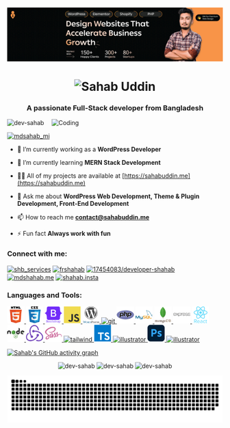 [![MasterHead](https://github.com/dev-sahab/dev-sahab/blob/main/Sahab%20uddin%20-%20Banner.jpg)](https://sahabuddin.me)

<h1 align="center"><img src='https://readme-typing-svg.herokuapp.com/?font=Righteous&size=38&center=true&vCenter=true&width=550%&height=70&duration=3500&lines=Hi+There!+%F0%9F%91%8B+I%27m+Sahab+Uddin!;' alt='Sahab Uddin'></h1>
<h3 align="center">A passionate Full-Stack developer from Bangladesh</h3>

<img align="right" alt="Coding" width="400" src="https://miro.medium.com/max/680/1*IRGHmiGsa16stedQvIaZfw.gif" />

<p align="left"> <img src="https://komarev.com/ghpvc/?username=dev-sahab&label=Profile%20views&color=0e75b6&style=flat" alt="dev-sahab" /> </p>

<p align="left"> <a href="https://x.com/mdsahab_mi" target="blank"><img src="https://img.shields.io/twitter/follow/mdsahab_mi?logo=x&style=for-the-badge" alt="mdsahab_mi" /></a> </p>

- 🔭 I’m currently working as a **WordPress Developer**

- 🌱 I’m currently learning **MERN Stack Development**

- 👨‍💻 All of my projects are available at [https://sahabuddin.me](https://sahabuddin.me)

- 💬 Ask me about **WordPress Web Development, Theme & Plugin Development, Front-End Development**

- 📫 How to reach me **contact@sahabuddin.me**

- ⚡ Fun fact **Always work with fun**

<h3 align="left">Connect with me:</h3>
<p align="left">
<a href="https://x.com/mdsahab_mi" target="blank"><img align="center" src="https://raw.githubusercontent.com/rahuldkjain/github-profile-readme-generator/master/src/images/icons/Social/twitter.svg" alt="shb_services" height="30" width="40" /></a>
<a href="https://www.linkedin.com/in/sahab-mi" target="blank"><img align="center" src="https://raw.githubusercontent.com/rahuldkjain/github-profile-readme-generator/master/src/images/icons/Social/linked-in-alt.svg" alt="frshahab" height="30" width="40" /></a>
<a href="https://stackoverflow.com/users/17454083/developer-shahab" target="blank"><img align="center" src="https://raw.githubusercontent.com/rahuldkjain/github-profile-readme-generator/master/src/images/icons/Social/stack-overflow.svg" alt="17454083/developer-shahab" height="30" width="40" /></a>
<a href="https://www.facebook.com/mdsahab.mi" target="blank"><img align="center" src="https://raw.githubusercontent.com/rahuldkjain/github-profile-readme-generator/master/src/images/icons/Social/facebook.svg" alt="mdshahab.me" height="30" width="40" /></a>
<a href="https://instagram.com/shahab.insta" target="blank"><img align="center" src="https://raw.githubusercontent.com/rahuldkjain/github-profile-readme-generator/master/src/images/icons/Social/instagram.svg" alt="shahab.insta" height="30" width="40" /></a>
</p>

<h3 align="left">Languages and Tools:</h3>
<p align="left">
   <a href="https://www.w3.org/html/" target="_blank" rel="noreferrer"> <img src="https://raw.githubusercontent.com/devicons/devicon/master/icons/html5/html5-original-wordmark.svg" alt="html5" width="40" height="40"/> </a> 
  <a href="https://www.w3schools.com/css/" target="_blank" rel="noreferrer"> <img src="https://raw.githubusercontent.com/devicons/devicon/master/icons/css3/css3-original-wordmark.svg" alt="css3" width="40" height="40"/> </a>
  <a href="https://getbootstrap.com" target="_blank" rel="noreferrer"> <img src="https://raw.githubusercontent.com/devicons/devicon/master/icons/bootstrap/bootstrap-plain-wordmark.svg" alt="bootstrap" width="40" height="40"/> </a>   
    <a href="https://developer.mozilla.org/en-US/docs/Web/JavaScript" target="_blank" rel="noreferrer"> <img src="https://raw.githubusercontent.com/devicons/devicon/master/icons/javascript/javascript-original.svg" alt="javascript" width="40" height="40"/> </a>
  <a href="https://wordpress.org" target="_blank" rel="noreferrer"> <img src="https://raw.githubusercontent.com/devicons/devicon/master/icons/wordpress/wordpress-original.svg" alt="wordpress" width="40" height="40"/> </a> 
   </a> <a href="https://git-scm.com/" target="_blank" rel="noreferrer"> <img src="https://www.vectorlogo.zone/logos/git-scm/git-scm-icon.svg" alt="git" width="40" height="40"/> </a> 
      <a href="https://www.php.net" target="_blank" rel="noreferrer"> <img src="https://raw.githubusercontent.com/devicons/devicon/master/icons/php/php-original.svg" alt="php" width="40" height="40"/> </a> 
      <a href="https://www.mysql.com/" target="_blank" rel="noreferrer"> <img src="https://raw.githubusercontent.com/devicons/devicon/master/icons/mysql/mysql-original-wordmark.svg" alt="mysql" width="40" height="40"/> </a> 
     <a href="https://www.mongodb.com/" target="_blank" rel="noreferrer"> <img src="https://raw.githubusercontent.com/devicons/devicon/master/icons/mongodb/mongodb-original-wordmark.svg" alt="mongodb" width="40" height="40"/> </a>
   <a href="https://expressjs.com" target="_blank" rel="noreferrer"> <img src="https://raw.githubusercontent.com/devicons/devicon/master/icons/express/express-original-wordmark.svg" alt="express" width="40" height="40"/> 
      <a href="https://reactjs.org/" target="_blank" rel="noreferrer"> <img src="https://raw.githubusercontent.com/devicons/devicon/master/icons/react/react-original-wordmark.svg" alt="react" width="40" height="40"/> </a>
      <a href="https://nodejs.org" target="_blank" rel="noreferrer"> <img src="https://raw.githubusercontent.com/devicons/devicon/master/icons/nodejs/nodejs-original-wordmark.svg" alt="nodejs" width="40" height="40"/> </a> 
       <a href="https://redux.js.org" target="_blank" rel="noreferrer"> <img src="https://raw.githubusercontent.com/devicons/devicon/master/icons/redux/redux-original.svg" alt="redux" width="40" height="40"/> </a>
        <a href="https://sass-lang.com" target="_blank" rel="noreferrer"> <img src="https://raw.githubusercontent.com/devicons/devicon/master/icons/sass/sass-original.svg" alt="sass" width="40" height="40"/> </a>
       <a href="https://tailwindcss.com/" target="_blank" rel="noreferrer"> <img src="https://www.vectorlogo.zone/logos/tailwindcss/tailwindcss-icon.svg" alt="tailwind" width="40" height="40"/> </a> 
   <a href="https://www.typescriptlang.org/" target="_blank" rel="noreferrer"> <img src="https://raw.githubusercontent.com/devicons/devicon/master/icons/typescript/typescript-original.svg" alt="typescript" width="40" height="40"/> </a> 
   <a href="https://www.figma.com/" target="_blank" rel="noreferrer"> <img src="https://www.vectorlogo.zone/logos/figma/figma-icon.svg" alt="illustrator" width="40" height="40"/> </a>
      <a href="https://www.photoshop.com/en" target="_blank" rel="noreferrer"> <img src="https://raw.githubusercontent.com/devicons/devicon/master/icons/photoshop/photoshop-original.svg" alt="photoshop" width="40" height="40"/> </a> 
   <a href="https://www.adobe.com/in/products/illustrator.html" target="_blank" rel="noreferrer"> <img src="https://www.vectorlogo.zone/logos/adobe_illustrator/adobe_illustrator-icon.svg" alt="illustrator" width="40" height="40"/> </a>
   </p>

[![Sahab's GitHub activity graph](https://activity-graph.herokuapp.com/graph?username=dev-sahab&&theme=xcode)](https://github.com/dev-sahab)

<p align="center"> 
  <img height="180em" width="420" src="https://github-readme-stats.vercel.app/api?username=dev-sahab&show_icons=true&theme=tokyonight" alt="dev-sahab" /> 
  <img height="180em" width="420" src="https://github-readme-stats.vercel.app/api/top-langs/?username=dev-sahab&layout=compact&theme=tokyonight" alt="dev-sahab" />
  <img height="180em" src="https://github-readme-streak-stats.herokuapp.com/?user=dev-sahab&&theme=tokyonight" alt="dev-sahab"/>
</p>

<p align="center">
  <img width='800' src="https://github.com/dev-sahab/dev-sahab/blob/main/github-contribution-grid-snake.svg" alt="dev-sahab" />
</p>
